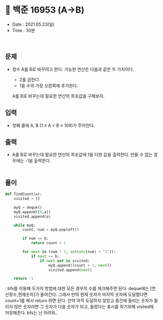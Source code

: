 # 🗽 백준 16953 (A->B)
- Date : 2021.05.23(일)
- Time : 30분
<br>

## 문제

- 정수 A를 B로 바꾸려고 한다. 가능한 연산은 다음과 같은 두 가지이다.
    - 2를 곱한다.
    - 1을 수의 가장 오른쪽에 추가한다. 
    
    A를 B로 바꾸는데 필요한 연산의 최솟값을 구해보자.



## 입력

- 첫째 줄에 A, B (1 ≤ A < B ≤ 109)가 주어진다.

## 출력
- A를 B로 바꾸는데 필요한 연산의 최솟값에 1을 더한 값을 출력한다. 만들 수 없는 경우에는 -1을 출력한다.
<br><br>

## 풀이
```python
def findCount(a):
    visited = []

    myQ = deque()
    myQ.append([0,a])
    visited.append(a)

    while myQ:
        count, num = myQ.popleft()

        if num == b:
            return count + 1

        for next in (num * 2, int(str(num) + "1")):
            if next <= b:
                if next not in visited:
                    myQ.append([count + 1, next])
                    visited.append(next)

    return -1
```
: bfs를 이용해 두가지 방법에 대한 모든 경우의 수를 체크해주면 된다. deque에는 [연산횟수,현재숫자]가 들어간다. 그래서 만약 현재 숫자가 마지막 숫자에 도달했다면 count+1를 해서 return 하면 된다. 만약 아직 도달하지 않았고 중간에 들리는 숫자가 들리지 않은 숫자라면 그 숫자가 다음 숫자가 되고, 들렸다는 표시를 하기위해 visited에 저장해준다. bfs는 난 어려워..